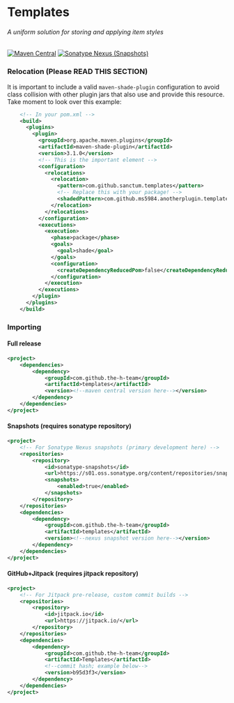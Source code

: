 # Templates
###### A uniform solution for storing and applying item styles
[![Maven Central](https://img.shields.io/maven-central/v/com.github.the-h-team/templates)](https://search.maven.org/search?q=g:com.github.the-h-team%20a:templates)
[![Sonatype Nexus (Snapshots)](https://img.shields.io/nexus/s/com.github.the-h-team/templates?server=https%3A%2F%2Fs01.oss.sonatype.org)](https://s01.oss.sonatype.org/#nexus-search;gav~com.github.the-h-team~templates~~~)

### Relocation (Please READ THIS SECTION)
It is important to include a valid `maven-shade-plugin` configuration to avoid
class collision with other plugin jars that also use and provide this resource.
Take moment to look over this example:
```xml
    <!-- In your pom.xml -->
    <build>
      <plugins>
        <plugin>
          <groupId>org.apache.maven.plugins</groupId>
          <artifactId>maven-shade-plugin</artifactId>
          <version>3.1.0</version>
          <!-- This is the important element -->
          <configuration>
            <relocations>
              <relocation>
                <pattern>com.github.sanctum.templates</pattern>
                <!-- Replace this with your package! -->
                <shadedPattern>com.github.ms5984.anotherplugin.templates</shadedPattern>
              </relocation>
            </relocations>
          </configuration>
          <executions>
            <execution>
              <phase>package</phase>
              <goals>
                <goal>shade</goal>
              </goals>
              <configuration>
                <createDependencyReducedPom>false</createDependencyReducedPom>
              </configuration>
            </execution>
          </executions>
        </plugin>
      </plugins>
    </build>
```

### Importing
#### Full release
```xml
<project>
    <dependencies>
        <dependency>
            <groupId>com.github.the-h-team</groupId>
            <artifactId>templates</artifactId>
            <version><!--maven central version here--></version>
        </dependency>
    </dependencies>
</project>
```
#### Snapshots (requires sonatype repository)
```xml
<project>
    <!-- For Sonatype Nexus snapshots (primary development here) -->
    <repositories>
        <repository>
            <id>sonatype-snapshots</id>
            <url>https://s01.oss.sonatype.org/content/repositories/snapshots/</url>
            <snapshots>
                <enabled>true</enabled>
            </snapshots>
        </repository>
    </repositories>
    <dependencies>
        <dependency>
            <groupId>com.github.the-h-team</groupId>
            <artifactId>templates</artifactId>
            <version><!--nexus snapshot version here--></version>
        </dependency>
    </dependencies>
</project>
```
#### GitHub+Jitpack (requires jitpack repository)
```xml
<project>
    <!-- For Jitpack pre-release, custom commit builds -->
    <repositories>
        <repository>
            <id>jitpack.io</id>
            <url>https://jitpack.io/</url>
        </repository>
    </repositories>
    <dependencies>
        <dependency>
            <groupId>com.github.the-h-team</groupId>
            <artifactId>Templates</artifactId>
            <!--commit hash; example below-->
            <version>b95d3f3</version>
        </dependency>
    </dependencies>
</project>
```
